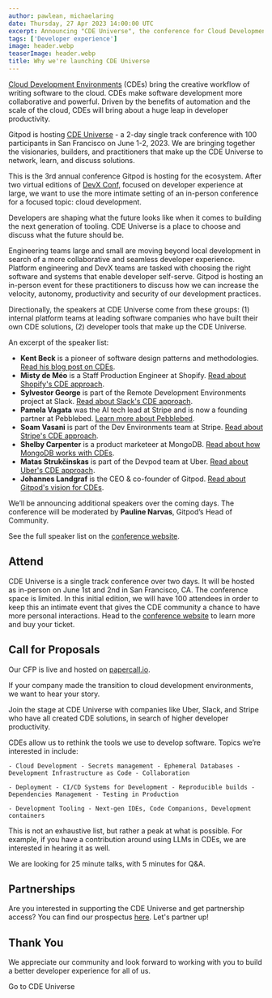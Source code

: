 ```yaml
---
author: pawlean, michaelaring
date: Thursday, 27 Apr 2023 14:00:00 UTC
excerpt: Announcing "CDE Universe", the conference for Cloud Development Environments
tags: ['Developer experience']
image: header.webp
teaserImage: header.webp
title: Why we're launching CDE Universe
---
```


<script>
  import LinkButton from "$lib/components/ui-library/link-button/link-button.svelte"
</script>

[Cloud Development Environments](/cde) (CDEs) bring the creative workflow of writing software to the cloud. CDEs make software development more collaborative and powerful. Driven by the benefits of automation and the scale of the cloud, CDEs will bring about a huge leap in developer productivity.

Gitpod is hosting [CDE Universe](https://cdeuniverse.com/) - a 2-day single track conference with 100 participants in San Francisco on June 1-2, 2023. We are bringing together the visionaries, builders, and practitioners that make up the CDE Universe to network, learn, and discuss solutions.

This is the 3rd annual conference Gitpod is hosting for the ecosystem. After two virtual editions of [DevX Conf](https://devxconf.org/), focused on developer experience at large, we want to use the more intimate setting of an in-person conference for a focused topic: cloud development.

Developers are shaping what the future looks like when it comes to building the next generation of tooling. CDE Universe is a place to choose and discuss what the future should be.

Engineering teams large and small are moving beyond local development in search of a more collaborative and seamless developer experience. Platform engineering and DevX teams are tasked with choosing the right software and systems that enable developer self-serve. Gitpod is hosting an in-person event for these practitioners to discuss how we can increase the velocity, autonomy, productivity and security of our development practices.

Directionally, the speakers at CDE Universe come from these groups: (1) internal platform teams at leading software companies who have built their own CDE solutions, (2) developer tools that make up the CDE Universe.

An excerpt of the speaker list:

-   **Kent Beck** is a pioneer of software design patterns and methodologies. [Read his blog post on CDEs](https://medium.com/@kentbeck_7670/cloud-development-environments-tame-complexity-by-reducing-state-4a154ea7959f).
-   **Misty de Méo** is a Staff Production Engineer at Shopify. [Read about Shopify's CDE approach](https://shopify.engineering/shopifys-cloud-development-journey).
-   **Sylvestor George** is part of the Remote Development Environments project at Slack. [Read about Slack's CDE approach](https://slack.engineering/remote-development-at-slack/).
-   **Pamela Vagata** was the AI tech lead at Stripe and is now a founding partner at Pebblebed. [Learn more about Pebblebed]().
-   **Soam Vasani** is part of the Dev Environments team at Stripe. [Read about Stripe's CDE approach](https://www.infoq.com/presentations/stripe-dev-env-infrastructure/).
-   **Shelby Carpenter** is a product marketeer at MongoDB. [Read about how MongoDB works with CDEs](https://www.mongodb.com/developer/products/atlas/streamlining-cloud-native-development-gitpod-atlas/).
-   **Matas Strukčinskas** is part of the Devpod team at Uber. [Read about Uber's CDE approach](https://www.uber.com/en-DE/blog/devpod-improving-developer-productivity-at-uber/).
-   **Johannes Landgraf** is the CEO & co-founder of Gitpod. [Read about Gitpod's vision for CDEs](/cde).

We’ll be announcing additional speakers over the coming days. The conference will be moderated by **Pauline Narvas**, Gitpod’s Head of Community.

See the full speaker list on the [conference website](https://cdeuniverse.com/).

## Attend

CDE Universe is a single track conference over two days. It will be hosted as in-person on June 1st and 2nd in San Francisco, CA. The conference space is limited. In this initial edition, we will have 100 attendees in order to keep this an intimate event that gives the CDE community a chance to have more personal interactions. Head to the [conference website](https://cdeuniverse.com/) to learn more and buy your ticket.

## Call for Proposals

Our CFP is live and hosted on [papercall.io](https://www.papercall.io/cde-universe).

<p class='underline underline-offset-1'>If your company made the transition to cloud development environments, we want to hear your story.</p>

Join the stage at CDE Universe with companies like Uber, Slack, and Stripe who have all created CDE solutions, in search of higher developer productivity.

CDEs allow us to rethink the tools we use to develop software. Topics we’re interested in include:

    - Cloud Development - Secrets management - Ephemeral Databases - Development Infrastructure as Code - Collaboration

    - Deployment - CI/CD Systems for Development - Reproducible builds - Dependencies Management - Testing in Production

    - Development Tooling - Next-gen IDEs, Code Companions, Development containers

This is not an exhaustive list, but rather a peak at what is possible. For example, if you have a contribution around using LLMs in CDEs, we are interested in hearing it as well.

We are looking for 25 minute talks, with 5 minutes for Q&A.

## Partnerships

Are you interested in supporting the CDE Universe and get partnership access? You can find our prospectus [here](https://cdeuniverse.com/docs/partners-program-CDEuniverse.pdf). Let's partner up!

## Thank You

We appreciate our community and look forward to working with you to build a better developer experience for all of us.

<LinkButton href="https://cdeuniverse.com/" variant="primary" size="large">Go to CDE Universe</LinkButton>

